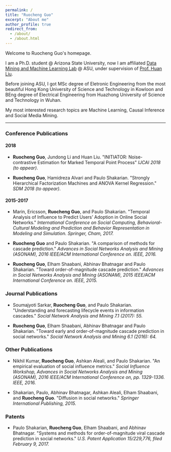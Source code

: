```yaml
---
permalink: /
title: "Ruocheng Guo"
excerpt: "About me"
author_profile: true
redirect_from: 
  - /about/
  - /about.html
---
```

Welcome to Ruocheng Guo's homepage.

I am a Ph.D. student @ Arizona State University, now I am affiliated [Data Mining and Machine Learning Lab](http://dmml.asu.edu/) @ ASU, under supervision of [Prof. Huan Liu](http://www.public.asu.edu/~huanliu/).

Before joining ASU, I got MSc degree of Eletronic Engineering from the most beautiful Hong Kong University of Science and Technology in Kowloon and BEng degree of Electrical Engineering from Huazhong University of Science and Technology in Wuhan.

My most interested research topics are Machine Learning, Causal Inference and Social Media Mining.

***

### Conference Publications

#### 2018
* **Ruocheng Guo**, Jundong Li and Huan Liu. "INITIATOR: Noise-contrastive Estimation for Marked Temporal Point Process" *IJCAI 2018 (to appear)*.

* **Ruocheng Guo**, Hamidreza Alvari and Paulo Shakarian. "Strongly Hierarchical Factorization Machines and ANOVA Kernel Regression." *SDM 2018 (to appear)*.

#### 2015-2017

* Marin, Ericsson, **Ruocheng Guo**, and Paulo Shakarian. "Temporal Analysis of Influence to Predict Users’ Adoption in Online Social Networks." *International Conference on Social Computing, Behavioral-Cultural Modeling and Prediction and Behavior Representation in Modeling and Simulation. Springer, Cham, 2017.*

* **Ruocheng Guo** and Paulo Shakarian. "A comparison of methods for cascade prediction." *Advances in Social Networks Analysis and Mining (ASONAM), 2016 IEEE/ACM International Conference on. IEEE, 2016.*

* **Ruocheng Guo**, Elham Shaabani, Abhinav Bhatnagar and Paulo Shakarian. "Toward order-of-magnitude cascade prediction." *Advances in Social Networks Analysis and Mining (ASONAM), 2015 IEEE/ACM International Conference on. IEEE, 2015.*

### Journal Publications

* Soumajyoti Sarkar, **Ruocheng Guo**, and Paulo Shakarian. "Understanding and forecasting lifecycle events in information cascades." *Social Network Analysis and Mining 7.1 (2017): 55.*

* **Ruocheng Guo**, Elham Shaabani, Abhinav Bhatnagar and Paulo Shakarian. "Toward early and order-of-magnitude cascade prediction in social networks." *Social Network Analysis and Mining 6.1 (2016): 64.*

### Other Publications

* Nikhil Kumar, **Ruocheng Guo**, Ashkan Aleali, and Paulo Shakarian. "An empirical evaluation of social influence metrics." *Social Influence Workshop, Advances in Social Networks Analysis and Mining (ASONAM), 2016 IEEE/ACM International Conference on, pp. 1329-1336. IEEE, 2016.*

* Shakarian, Paulo, Abhinav Bhatnagar, Ashkan Aleali, Elham Shaabani, and **Ruocheng Guo**. "Diffusion in social networks." *Springer International Publishing, 2015.*

### Patents

* Paulo Shakarian, **Ruocheng Guo**, Elham Shaabani, and Abhinav Bhatnagar. "Systems and methods for order-of-magnitude viral cascade prediction in social networks." *U.S. Patent Application 15/229,776, filed February 9, 2017.*

